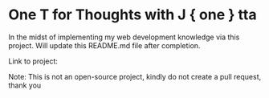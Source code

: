 # One T for Thoughts with J { one } tta

In the midst of implementing my web development knowledge via this project. Will update this README.md file after completion.

Link to project: <a href="https://jonettapek.github.io" target="_blank"></a>

Note: This is not an open-source project, kindly do not create a pull request, thank you